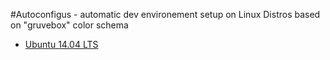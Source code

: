 #Autoconfigus - automatic dev environement setup on Linux Distros based on "gruvebox" color schema

* [Ubuntu 14.04 LTS](https://github.com/antindexer/autoconfigus/ubuntu-14.04/README.md)
